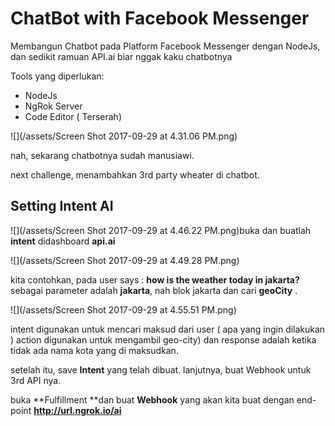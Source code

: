 # ChatBot with Facebook Messenger

Membangun Chatbot pada Platform Facebook Messenger dengan NodeJs, dan sedikit ramuan API.ai biar nggak kaku chatbotnya

Tools yang diperlukan:

* NodeJs
* NgRok Server
* Code Editor \( Terserah\)

![](/assets/Screen Shot 2017-09-29 at 4.31.06 PM.png)

nah, sekarang chatbotnya sudah manusiawi.

next challenge, menambahkan 3rd party wheater di chatbot.

## Setting Intent AI

![](/assets/Screen Shot 2017-09-29 at 4.46.22 PM.png)buka dan buatlah **intent** didashboard **api.ai**

![](/assets/Screen Shot 2017-09-29 at 4.49.28 PM.png)

kita contohkan, pada user says : **how is the weather today in jakarta?** sebagai parameter adalah **jakarta**, nah blok jakarta dan cari **geoCity** .

![](/assets/Screen Shot 2017-09-29 at 4.55.51 PM.png)

intent digunakan untuk mencari maksud dari user \( apa yang ingin dilakukan \) action digunakan untuk mengambil geo-city\) dan response adalah ketika tidak ada nama kota yang di maksudkan.

setelah itu, save **Intent** yang telah dibuat. lanjutnya, buat Webhook untuk 3rd API nya.

buka **Fulfillment **dan buat **Webhook** yang akan kita buat dengan end-point **http://url.ngrok.io/ai**



